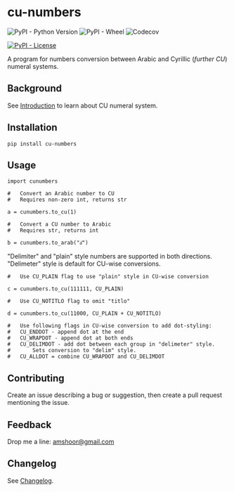# cu-numbers

![PyPI - Python Version](https://img.shields.io/pypi/pyversions/cu-numbers) ![PyPI - Wheel](https://img.shields.io/pypi/wheel/cu-numbers) ![Codecov](https://img.shields.io/codecov/c/github/endrain/cu-numbers)

[![PyPI - License](https://img.shields.io/pypi/l/cu-numbers)](./LICENSE)

A program for numbers conversion between Arabic and Cyrillic (*further CU*) numeral systems.

## Background

See [Introduction](./INTRODUCTION.md) to learn about CU numeral system.

## Installation

	pip install cu-numbers

## Usage

	import cunumbers

	#   Convert an Arabic number to CU
	#   Requires non-zero int, returns str

	a = cunumbers.to_cu(1)
	
	#   Convert a CU number to Arabic
	#   Requires str, returns int

	b = cunumbers.to_arab("а҃")

"Delimiter" and "plain" style numbers are supported in both directions. "Delimeter" style is default for CU-wise conversions.

	#   Use CU_PLAIN flag to use "plain" style in CU-wise conversion

	c = cunumbers.to_cu(111111, CU_PLAIN)
	
	#   Use CU_NOTITLO flag to omit "titlo"

	d = cunumbers.to_cu(11000, CU_PLAIN + CU_NOTITLO)

	#   Use following flags in CU-wise conversion to add dot-styling:
	#   CU_ENDDOT - append dot at the end
	#   CU_WRAPDOT - append dot at both ends
	#   CU_DELIMDOT - add dot between each group in "delimeter" style.
	#       Sets conversion to "delim" style.
	#   CU_ALLDOT = combine CU_WRAPDOT and CU_DELIMDOT


## Contributing

Create an issue describing a bug or suggestion, then create a pull request mentioning the issue.

## Feedback

Drop me a line: amshoor@gmail.com

## Changelog

See [Changelog](./CHANGELOG.md).
